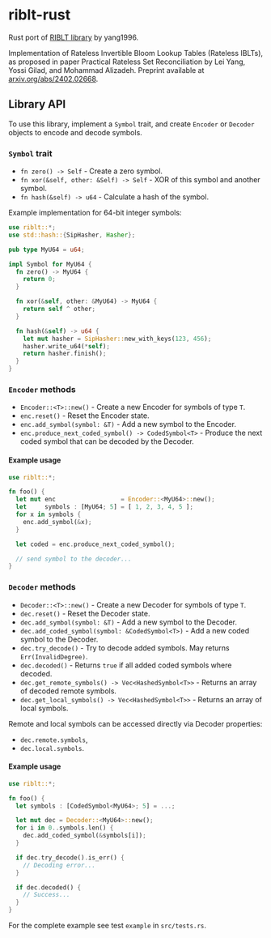 # riblt-rust
Rust port of [RIBLT library](https://github.com/yangl1996/riblt) by yang1996.

Implementation of Rateless Invertible Bloom Lookup Tables (Rateless IBLTs), as
proposed in paper Practical Rateless Set Reconciliation by Lei Yang, Yossi
Gilad, and Mohammad Alizadeh. Preprint available at
[arxiv.org/abs/2402.02668](https://arxiv.org/abs/2402.02668).

##  Library API

To use this library, implement a `Symbol` trait, and create `Encoder` or `Decoder` objects to encode and decode symbols.

### `Symbol` trait
- `fn zero() -> Self` - Create a zero symbol.
- `fn xor(&self, other: &Self) -> Self` - XOR of this symbol and another symbol.
- `fn hash(&self) -> u64` - Calculate a hash of the symbol.

Example implementation for 64-bit integer symbols:
```rs
use riblt::*;
use std::hash::{SipHasher, Hasher};

pub type MyU64 = u64;

impl Symbol for MyU64 {
  fn zero() -> MyU64 {
    return 0;
  }

  fn xor(&self, other: &MyU64) -> MyU64 {
    return self ^ other;
  }

  fn hash(&self) -> u64 {
    let mut hasher = SipHasher::new_with_keys(123, 456);
    hasher.write_u64(*self);
    return hasher.finish();
  }
}
```

### `Encoder` methods
- `Encoder::<T>::new()` - Create a new Encoder for symbols of type `T`.
- `enc.reset()` - Reset the Encoder state.
- `enc.add_symbol(symbol: &T)` - Add a new symbol to the Encoder.
- `enc.produce_next_coded_symbol() -> CodedSymbol<T>` - Produce the next coded symbol that can be decoded by the Decoder. 

#### Example usage
```rs
use riblt::*;

fn foo() {
  let mut enc                  = Encoder::<MyU64>::new();
  let     symbols : [MyU64; 5] = [ 1, 2, 3, 4, 5 ];
  for x in symbols {
    enc.add_symbol(&x);
  }

  let coded = enc.produce_next_coded_symbol();

  // send symbol to the decoder...
}
```

### `Decoder` methods
- `Decoder::<T>::new()` - Create a new Decoder for symbols of type `T`.
- `dec.reset()` - Reset the Decoder state.
- `dec.add_symbol(symbol: &T)` - Add a new symbol to the Decoder.
- `dec.add_coded_symbol(symbol: &CodedSymbol<T>)` - Add a new coded symbol to the Decoder.
- `dec.try_decode()` - Try to decode added symbols. May returns `Err(InvalidDegree)`.
- `dec.decoded()` - Returns `true` if all added coded symbols where decoded.
- `dec.get_remote_symbols() -> Vec<HashedSymbol<T>>` - Returns an array of decoded remote symbols.
- `dec.get_local_symbols() -> Vec<HashedSymbol<T>>` - Returns an array of local symbols.

Remote and local symbols can be accessed directly via Decoder properties:
- `dec.remote.symbols`,
- `dec.local.symbols`.

#### Example usage
```rs
use riblt::*;

fn foo() {
  let symbols : [CodedSymbol<MyU64>; 5] = ...;

  let mut dec = Decoder::<MyU64>::new();
  for i in 0..symbols.len() {
    dec.add_coded_symbol(&symbols[i]);
  }

  if dec.try_decode().is_err() {
    // Decoding error...
  }

  if dec.decoded() {
    // Success...
  }
}
```

For the complete example see test `example` in `src/tests.rs`.
